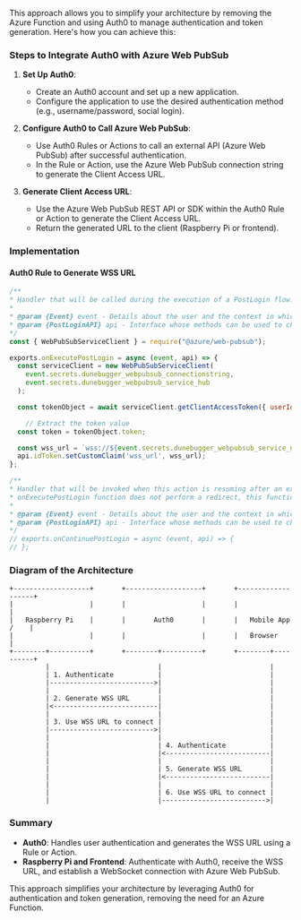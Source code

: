 This approach allows you to simplify your architecture by removing the Azure Function and using Auth0 to manage authentication and token generation. Here's how you can achieve this:

### Steps to Integrate Auth0 with Azure Web PubSub

1. **Set Up Auth0**:
   - Create an Auth0 account and set up a new application.
   - Configure the application to use the desired authentication method (e.g., username/password, social login).

2. **Configure Auth0 to Call Azure Web PubSub**:
   - Use Auth0 Rules or Actions to call an external API (Azure Web PubSub) after successful authentication.
   - In the Rule or Action, use the Azure Web PubSub connection string to generate the Client Access URL.

3. **Generate Client Access URL**:
   - Use the Azure Web PubSub REST API or SDK within the Auth0 Rule or Action to generate the Client Access URL.
   - Return the generated URL to the client (Raspberry Pi or frontend).

### Implementation

#### Auth0 Rule to Generate WSS URL
```javascript
/**
* Handler that will be called during the execution of a PostLogin flow.
*
* @param {Event} event - Details about the user and the context in which they are logging in.
* @param {PostLoginAPI} api - Interface whose methods can be used to change the behavior of the login.
*/
const { WebPubSubServiceClient } = require("@azure/web-pubsub");

exports.onExecutePostLogin = async (event, api) => {
  const serviceClient = new WebPubSubServiceClient(
    event.secrets.dunebugger_webpubsub_connectionstring,
    event.secrets.dunebugger_webpubsub_service_hub
  );

  const tokenObject = await serviceClient.getClientAccessToken({ userId : event.user.user_id, roles: ["webpubsub.sendToGroup", "webpubsub.joinLeaveGroup"], expiresIn: 86400 });

    // Extract the token value
  const token = tokenObject.token;

  const wss_url = `wss://${event.secrets.dunebugger_webpubsub_service_name}.webpubsub.azure.com/client/hubs/${event.secrets.dunebugger_webpubsub_service_hub}?access_token=${token}`;
  api.idToken.setCustomClaim('wss_url', wss_url);
};

/**
* Handler that will be invoked when this action is resuming after an external redirect. If your
* onExecutePostLogin function does not perform a redirect, this function can be safely ignored.
*
* @param {Event} event - Details about the user and the context in which they are logging in.
* @param {PostLoginAPI} api - Interface whose methods can be used to change the behavior of the login.
*/
// exports.onContinuePostLogin = async (event, api) => {
// };

```
### Diagram of the Architecture

```plaintext
+-------------------+       +-------------------+       +-------------------+
|                   |       |                   |       |                   |
|   Raspberry Pi    |       |       Auth0       |       |   Mobile App /    |
|                   |       |                   |       |   Browser         |
+--------+----------+       +--------+----------+       +--------+----------+
         |                           |                           |
         | 1. Authenticate           |                           |
         |-------------------------->|                           |
         |                           |                           |
         | 2. Generate WSS URL       |                           |
         |<--------------------------|                           |
         |                           |                           |
         | 3. Use WSS URL to connect |                           |
         |-------------------------->|                           |
         |                           |                           |
         |                           | 4. Authenticate           |
         |                           |<--------------------------|
         |                           |                           |
         |                           | 5. Generate WSS URL       |
         |                           |<--------------------------|
         |                           |                           |
         |                           | 6. Use WSS URL to connect |
         |                           |-------------------------->|
```

### Summary
- **Auth0**: Handles user authentication and generates the WSS URL using a Rule or Action.
- **Raspberry Pi and Frontend**: Authenticate with Auth0, receive the WSS URL, and establish a WebSocket connection with Azure Web PubSub.

This approach simplifies your architecture by leveraging Auth0 for authentication and token generation, removing the need for an Azure Function.
